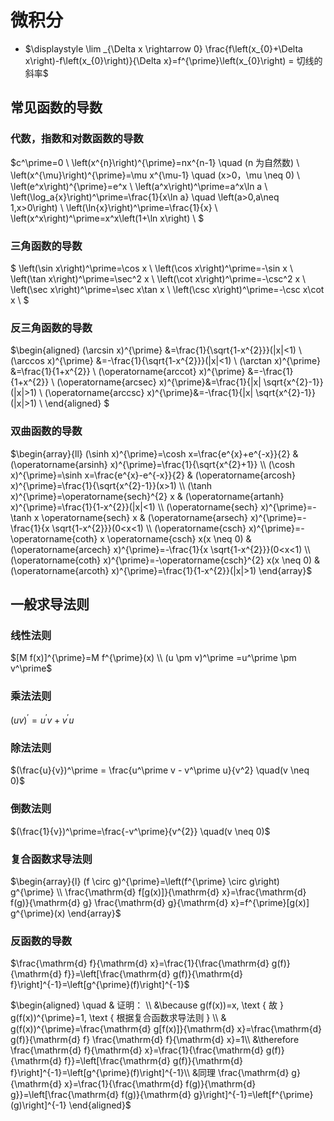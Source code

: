 # 微积分

- $\displaystyle \lim _{\Delta x \rightarrow 0} \frac{f\left(x_{0}+\Delta x\right)-f\left(x_{0}\right)}{\Delta x}=f^{\prime}\left(x_{0}\right) = 切线的斜率$

## 常见函数的导数

### 代数，指数和对数函数的导数

$c^\prime=0 \\
\left(x^{n}\right)^{\prime}=nx^{n-1} \quad (n 为自然数) \\
\left(x^{\mu}\right)^{\prime}=\mu x^{\mu-1} \quad (x>0，\mu \neq 0) \\
\left(e^x\right)^{\prime}=e^x \\
\left(a^x\right)^\prime=a^x\ln a \\
\left(\log_a{x}\right)^\prime=\frac{1}{x\ln a} \quad \left(a>0,a\neq 1,x>0\right) \\
\left(\ln{x}\right)^\prime=\frac{1}{x} \\
\left(x^x\right)^\prime=x^x\left(1+\ln x\right) \\
$

### 三角函数的导数

$
\left(\sin x\right)^\prime=\cos x \\
\left(\cos x\right)^\prime=-\sin x \\
\left(\tan x\right)^\prime=\sec^2 x \\
\left(\cot x\right)^\prime=-\csc^2 x \\
\left(\sec x\right)^\prime=\sec x\tan x \\
\left(\csc x\right)^\prime=-\csc x\cot x \\
$

### 反三角函数的导数

$\begin{aligned}
(\arcsin x)^{\prime} &=\frac{1}{\sqrt{1-x^{2}}}(|x|<1) \\
(\arccos x)^{\prime} &=-\frac{1}{\sqrt{1-x^{2}}}(|x|<1) \\
(\arctan x)^{\prime} &=\frac{1}{1+x^{2}} \\
(\operatorname{arccot} x)^{\prime} &=-\frac{1}{1+x^{2}} \\
(\operatorname{arcsec} x)^{\prime}&=\frac{1}{|x| \sqrt{x^{2}-1}}(|x|>1) \\
(\operatorname{arccsc} x)^{\prime}&=-\frac{1}{|x| \sqrt{x^{2}-1}}(|x|>1) \\
\end{aligned}
$

### 双曲函数的导数

$\begin{array}{ll}
(\sinh x)^{\prime}=\cosh x=\frac{e^{x}+e^{-x}}{2} & (\operatorname{arsinh} x)^{\prime}=\frac{1}{\sqrt{x^{2}+1}} \\
(\cosh x)^{\prime}=\sinh x=\frac{e^{x}-e^{-x}}{2} & (\operatorname{arcosh} x)^{\prime}=\frac{1}{\sqrt{x^{2}-1}}(x>1) \\
(\tanh x)^{\prime}=\operatorname{sech}^{2} x & (\operatorname{artanh} x)^{\prime}=\frac{1}{1-x^{2}}(|x|<1) \\
(\operatorname{sech} x)^{\prime}=-\tanh x \operatorname{sech} x & (\operatorname{arsech} x)^{\prime}=-\frac{1}{x \sqrt{1-x^{2}}}(0<x<1) \\
(\operatorname{csch} x)^{\prime}=-\operatorname{coth} x \operatorname{csch} x(x \neq 0) & (\operatorname{arcech} x)^{\prime}=-\frac{1}{x \sqrt{1-x^{2}}}(0<x<1) \\
(\operatorname{coth} x)^{\prime}=-\operatorname{csch}^{2} x(x \neq 0) & (\operatorname{arcoth} x)^{\prime}=\frac{1}{1-x^{2}}(|x|>1)
\end{array}$

## 一般求导法则

### 线性法则

$[M f(x)]^{\prime}=M f^{\prime}(x) \\
(u \pm v)^\prime =u^\prime \pm v^\prime$

### 乘法法则

$(uv)^\prime =u^\prime v + v^\prime u$

### 除法法则

$(\frac{u}{v})^\prime = \frac{u^\prime v - v^\prime u}{v^2} \quad(v \neq 0)$

### 倒数法则

$(\frac{1}{v})^\prime=\frac{-v^\prime}{v^{2}} \quad(v \neq 0)$

### 复合函数求导法则

$\begin{array}{l}
(f \circ g)^{\prime}=\left(f^{\prime} \circ g\right) g^{\prime} \\
\frac{\mathrm{d} f[g(x)]}{\mathrm{d} x}=\frac{\mathrm{d} f(g)}{\mathrm{d} g} \frac{\mathrm{d} g}{\mathrm{d} x}=f^{\prime}[g(x)] g^{\prime}(x)
\end{array}$

### 反函数的导数

$\frac{\mathrm{d} f}{\mathrm{d} x}=\frac{1}{\frac{\mathrm{d} g(f)}{\mathrm{d} f}}=\left[\frac{\mathrm{d} g(f)}{\mathrm{d} f}\right]^{-1}=\left[g^{\prime}(f)\right]^{-1}$

$\begin{aligned}
\quad & 证明： \\
&\because g(f(x))=x, \text { 故 } g(f(x))^{\prime}=1, \text { 根据复合函数求导法则 } \\
& g(f(x))^{\prime}=\frac{\mathrm{d} g[f(x)]}{\mathrm{d} x}=\frac{\mathrm{d} g(f)}{\mathrm{d} f} \frac{\mathrm{d} f}{\mathrm{d} x}=1\\
&\therefore \frac{\mathrm{d} f}{\mathrm{d} x}=\frac{1}{\frac{\mathrm{d} g(f)}{\mathrm{d} f}}=\left[\frac{\mathrm{d} g(f)}{\mathrm{d} f}\right]^{-1}=\left[g^{\prime}(f)\right]^{-1}\\
&同理 \frac{\mathrm{d} g}{\mathrm{d} x}=\frac{1}{\frac{\mathrm{d} f(g)}{\mathrm{d} g}}=\left[\frac{\mathrm{d} f(g)}{\mathrm{d} g}\right]^{-1}=\left[f^{\prime}(g)\right]^{-1}
\end{aligned}$